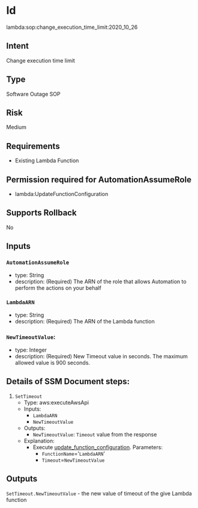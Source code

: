# Id
lambda:sop:change_execution_time_limit:2020_10_26

## Intent
Change execution time limit 

## Type
Software Outage SOP

## Risk
Medium

## Requirements
* Existing Lambda Function

## Permission required for AutomationAssumeRole
* lambda:UpdateFunctionConfiguration

## Supports Rollback
No

## Inputs

### `AutomationAssumeRole`
  * type: String
  * description: (Required) The ARN of the role that allows Automation to perform the actions on your behalf
### `LambdaARN`
  * type: String
  * description: (Required) The ARN of the Lambda function
### `NewTimeoutValue`:
  * type: Integer
  * description: (Required) New Timeout value in seconds. The maximum allowed value is 900 seconds.

## Details of SSM Document steps:
1. `SetTimeout`
    * Type: aws:executeAwsApi
    * Inputs:
        * `LambdaARN`
        * `NewTimeoutValue`
    * Outputs: 
        * `NewTimeoutValue`: `Timeout` value from the response
    * Explanation:
        * Execute [update_function_configuration](https://boto3.amazonaws.com/v1/documentation/api/latest/reference/services/lambda.html#Lambda.Client.update_function_configuration). Parameters:
          * `FunctionName`='`LambdaARN`'
          * `Timeout`=`NewTimeoutValue`

 
## Outputs
`SetTimeout.NewTimeoutValue` - the new value of timeout of the give Lambda function
